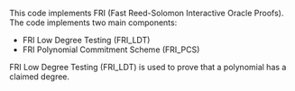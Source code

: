 This code implements FRI (Fast Reed-Solomon Interactive Oracle Proofs). The code implements two main components:
- FRI Low Degree Testing (FRI_LDT)
- FRI Polynomial Commitment Scheme (FRI_PCS)

FRI Low Degree Testing (FRI_LDT) is used to prove that a polynomial has a claimed degree.
